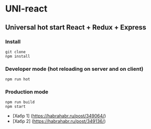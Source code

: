 # UNI-react

## Universal hot start React + Redux + Express

### Install

```
git clone
npm install
```

### Developer mode (hot reloading on server and on client)

```
npm run hot
```

### Production mode

```
npm run build
npm start
```

- [Хабр 1] (https://habrahabr.ru/post/349064/)
- [Хабр 2] (https://habrahabr.ru/post/349136/)
